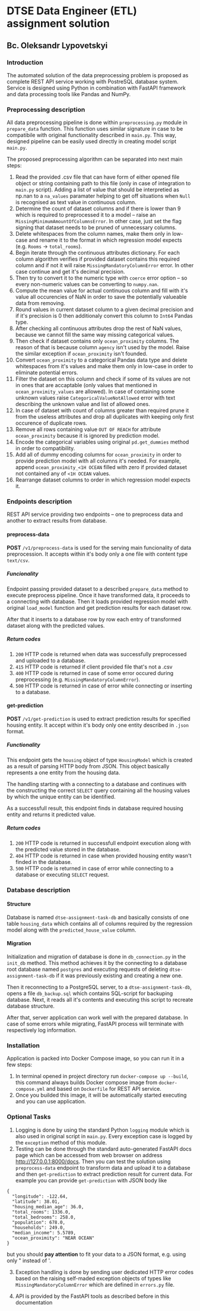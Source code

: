 # DTSE Data Engineer (ETL) assignment solution
## Bc. Oleksandr Lypovetskyi

### Introduction
The automated solution of the data preprocessing problem is proposed as complete REST API service working with PostreSQL database system. Service is designed using Python in combination with FastAPI framework and data processing tools like Pandas and NumPy.

### Preprocessing description
All data preprocessing pipeline is done within `preprocessing.py` module in `prepare_data` function. This function uses similar signature in case to be compatibile with original functionality described in `main.py`. This way, designed pipeline can be easily used directly in creating model script `main.py`.

The proposed preprocessing algorithm can be separated into next main steps:

1. Read the provided .csv file that can have form of either opened file object or string containing path to this file (only in case of integration to `main.py` script). Adding a list of value that should be interpretied as np.nan to a `na_values` paramater helping to get off situations when `Null` is recognised as text value in continuous column.
2. Determine the count of dataset columns and if there is lower than 9 which is required to preprocessed it to a model – raise an `MissingMinimumAmountOfColumnsError`. In other case, just set the flag signing that dataset needs to be pruned of unnecessary columns.
3. Delete whitespaces from the column names, make them only in low-case and rename it to the format in which regression model expects (e.g. `Rooms` -> `total_rooms`).
4. Begin iterate through the continuous attributes dictionary. For each column algorithm verifies if provided dataset contains this required column and if not it will raise `MissingMandatoryColumnError` error. In other case continue and get it's decimal precision.
5. Then try to convert it to the numeric type with `coerce` error option – so every non-numeric values can be converting to `numpy.nan`.
6. Compute the mean value for actual continuous column and fill with it's value all occurencies of NaN in order to save the potentially valueable data from removing.
7. Round values in current dataset column to a given decimal precision and if it's precision is 0 then additionaly convert this column to `Int64` Pandas type.
8. After checking all continuous attributes drop the rest of NaN values, because we cannot fill the same way missing categorical values.
9. Then check if dataset contains only `ocean_proximity` columns. The reason of that is because column `agency` isn't used by the model. Raise the similar exception if `ocean_proximity` isn't founded.
10. Convert `ocean_proximity` to a categorical Pandas data type and delete whitespaces from it's values and make them only in low-case in order to eliminate potential errors.
11. Filter the dataset on this column and check if some of its values are not in ones that are accaptable (only values that mentioned in `ocean_proximity_values` are allowed). In case of containing some unknown values raise `CategoricalValueNotAllowed` error with text describing the unknown value and list of allowed ones.
12. In case of dataset with count of columns greater than required prune it from the useless attributes and drop all duplicates with keeping only first occurence of duplicate rows.
13. Remove all rows containing value `OUT OF REACH` for attribute `ocean_proximity` because it is ignored by prediction model.
14. Encode the categorical variables using original `pd.get_dummies` method in order to compatibility.
15. Add all of dummy encoding columns for `ocean_proximity` in order to provide prediction model with all columns it's needed. For example, append `ocean_proximity_<1H OCEAN` filled with zero if provided dataset not contained any of `<1H OCEAN` values.
16. Rearrange dataset columns to order in which regression model expects it.

### Endpoints description
REST API service providing two endpoints – one to preprocess data and another to extract results from database.

#### preprocess-data
**POST** `/v1/preprocess-data` is used for the serving main funcionality of data preprocession. 
It accepts within it's body only a one file with content type `text/csv`.

##### Funcionality
Endpoint passing provided dataset to a described `prepare_data` method to execute preprocess pipeline. Once it have transformed data, it proceeds to a connecting with database. Then it loads provided regression model with original `load_model` function and get prediction results for each dataset row. 

After that it inserts to a database row by row each entry of transformed dataset along with the predicted values.

##### Return codes
1. `200` HTTP code is returned when data was successfully preprocessed and uploaded to a database.
2. `415` HTTP code is returned if client provided file that's not a .csv
3. `400` HTTP code is returned in case of some error occured during preprocessing (e.g. `MissingMandatoryColumnError`).
4. `500` HTTP code is returned in case of error while connecting or inserting to a database.

#### get-prediction
**POST** `/v1/get-prediction` is used to extract prediction results for specified housing entity. It accept within it's body only one entity described in `.json` format.

##### Functionality
This endpoint gets the `housing` object of type `HousingModel` which is created as a result of parsing HTTP body from JSON. This object basically represents a one entity from the housing data.

The handling starting with a connecting to a database and continues with the constructing the correct `SELECT` query containing all the housing values by which the unique entity can be identified.

As a successfull result, this endpoint finds in database required housing entity and returns it predicted value.

##### Return codes

1. `200` HTTP code is returned in successfull endpoint execution along with the predicted value stored in the database.
2. `404` HTTP code is returned in case when provided housing entity wasn't finded in the database.
3. `500` HTTP code is returned in case of error while connecting to a database or executing `SELECT` request.

### Database description
#### Structure
Database is named `dtse-assignment-task-db` and basically consists of one table `housing_data` which contains all of columns required by the regression model along with the `predicted_house_value` column.
#### Migration
Initialization and migration of database is done in `db_connection.py` in the `init_db` method. This method achieves it by the connecting to a database root database named `postgres` and executing requests of deleting `dtse-assignment-task-db` if it was previously existing and creating a new one.

Then it reconnecting to a PostgreSQL server, to a `dtse-assignment-task-db`, opens a file `db_backup.sql` which contains SQL-script for backuping database. Next, it reads all it's contents and executing this script to recreate database structure.

After that, server application can work well with the prepared database. In case of some errors while migrating, FastAPI process will terminate with respectively log information.

### Installation
Application is packed into Docker Compose image, so you can run it in a few steps:

1. In terminal opened in project directory run `docker-compose up --build`, this command always builds Docker compose image from `docker-compose.yml` and based on `Dockerfile` for REST API service.
2. Once you builded this image, it will be automatically started executing and you can use application.

### Optional Tasks
1. Logging is done by using the standard Python `logging` module which is also used in original script in `main.py`. Every exception case is logged by the `exception` method of this module.
2. Testing can be done through the standard auto-generated FastAPI docs page which can be accessed from web browser on address http://127.0.0.1:8000/docs. Then you can test the solution using `preprocess-data` endpoint to transform data and upload it to a database and then `get-prediction` to extract prediction result for current data. For example you can provide `get-prediction` with JSON body like
```
{
  "longitude": -122.64,
  "latitude": 38.01,
  "housing_median_age": 36.0,
  "total_rooms": 1336.0,
  "total_bedrooms": 258.0,
  "population": 678.0,
  "households": 249.0,
  "median_income": 5.5789,
  "ocean_proximity": "NEAR OCEAN"
}
```
but you should **pay attention** to fit your data to a JSON format, e.g. using only " instead of '.

3. Exception handling is done by sending user dedicated HTTP error codes based on the raising self-maded exception objects of types like `MissingMandatoryColumnError` which are defined in `errors.py` file.

4. API is provided by the FastAPI tools as described before in this documentation
